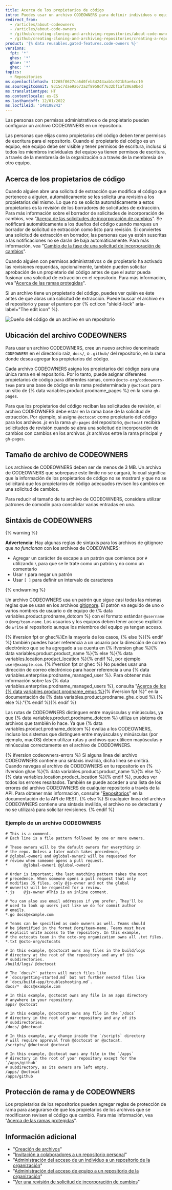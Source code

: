 ```yaml
---
title: Acerca de los propietarios de código
intro: Puedes usar un archivo CODEOWNERS para definir individuos o equipos que sean responsables del código en un repositorio.
redirect_from:
  - /articles/about-codeowners
  - /articles/about-code-owners
  - /github/creating-cloning-and-archiving-repositories/about-code-owners
  - /github/creating-cloning-and-archiving-repositories/creating-a-repository-on-github/about-code-owners
product: '{% data reusables.gated-features.code-owners %}'
versions:
  fpt: '*'
  ghes: '*'
  ghae: '*'
  ghec: '*'
topics:
  - Repositories
ms.openlocfilehash: 12265f0627ca6d0feb34244aab1c021b5ae6cc10
ms.sourcegitcommit: 9315c7dae9a673a2f8958df7632bf1af206a0bed
ms.translationtype: HT
ms.contentlocale: es-ES
ms.lasthandoff: 12/01/2022
ms.locfileid: '148188242'
---
```

Las personas con permisos administrativos o de propietario pueden configurar un archivo CODEOWNERS en un repositorio.

Las personas que elijas como propietarios del código deben tener permisos de escritura para el repositorio. Cuando el propietario del código es un equipo, ese equipo debe ser visible y tener permisos de escritura, incluso si todos los miembros individuales del equipo ya tienen permisos de escritura, a través de la membresía de la organización o a través de la membresía de otro equipo.

## Acerca de los propietarios de código

Cuando alguien abre una solicitud de extracción que modifica el código que pertenece a alguien, automáticamente se les solicita una revisión a los propietarios del mismo. Lo que no se solicita automáticamente a estos propietarios es la revisión de los borradores de solicitudes de extracción. Para más información sobre el borrador de solicitudes de incorporación de cambios, vea "[Acerca de las solicitudes de incorporación de cambios](/github/collaborating-with-issues-and-pull-requests/about-pull-requests#draft-pull-requests)". Se notificará automáticamente a los dueños del código cuando marques un borrador de solicitud de extracción como listo para revisión. Si conviertes una solicitud de extracción en borrador, las personas que ya estén suscritas a las notificaciones no se darán de baja automáticamente. Para más información, vea "[Cambio de la fase de una solicitud de incorporación de cambios](/github/collaborating-with-issues-and-pull-requests/changing-the-stage-of-a-pull-request)".

Cuando alguien con permisos administrativos o de propietario ha activado las revisiones requeridas, opcionalmente, también pueden solicitar aprobación de un propietario del código antes de que el autor pueda fusionar una solicitud de extracción en el repositorio. Para más información, vea "[Acerca de las ramas protegidas](/github/administering-a-repository/about-protected-branches#require-pull-request-reviews-before-merging)".

Si un archivo tiene un propietario del código, puedes ver quién es éste antes de que abras una solicitud de extracción. Puede buscar el archivo en el repositorio y pasar el puntero por {% octicon "shield-lock" aria-label="The edit icon" %}.

![Dueño del código de un archivo en un repositorio](/assets/images/help/repository/code-owner-for-a-file.png)

## Ubicación del archivo CODEOWNERS

Para usar un archivo CODEOWNERS, cree un nuevo archivo denominado `CODEOWNERS` en el directorio raíz, `docs/`, o `.github/` del repositorio, en la rama donde desea agregar los propietarios del código.

Cada archivo CODEOWNERS asigna los propietarios del código para una única rama en el repositorio. Por lo tanto, puede asignar diferentes propietarios de código para diferentes ramas, como `@octo-org/codeowners-team` para una base de código en la rama predeterminada y `@octocat` para un sitio de {% data variables.product.prodname_pages %} en la rama `gh-pages`.

Para que los propietarios del código reciban las solicitudes de revisión, el archivo CODEOWNERS debe estar en la rama base de la solicitud de extracción. Por ejemplo, si asigna `@octocat` como propietario del código para los archivos *.js* en la rama `gh-pages` del repositorio, `@octocat` recibirá solicitudes de revisión cuando se abra una solicitud de incorporación de cambios con cambios en los archivos *.js* archivos entre la rama principal y `gh-pages`.

## Tamaño de archivo de CODEOWNERS

Los archivos de CODEOWNERS deben ser de menos de 3 MB. Un archivo de CODEOWNERS que sobrepase este límite no se cargará, lo cual significa que la información de los propietarios de código no se mostrará y que no se solicitará que los propietarios de código adecuados revisen los cambios en una solicitud de cambios.

Para reducir el tamaño de tu archivo de CODEOWNERS, considera utilizar patrones de comodín para consolidar varias entradas en una.

## Sintáxis de CODEOWNERS

{% warning %}

**Advertencia:** Hay algunas reglas de sintaxis para los archivos de gitignore que *no funcionan* con los archivos de CODEOWNERS:
- Agregar un carácter de escape a un patrón que comience por `#` utilizando `\` para que se le trate como un patrón y no como un comentario
- Usar `!` para negar un patrón
- Usar `[ ]` para definir un intervalo de caracteres

{% endwarning %}

Un archivo CODEOWNERS usa un patrón que sigue casi todas las mismas reglas que se usan en los archivos [gitignore](https://git-scm.com/docs/gitignore#_pattern_format). El patrón va seguido de uno o varios nombres de usuario o de equipo de {% data variables.product.prodname_dotcom %} con el formato estándar `@username` o `@org/team-name`. Los usuarios y los equipos deben tener acceso explícito de `write` al repositorio aunque los miembros del equipo ya tengan acceso.

{% ifversion fpt or ghec%}En la mayoría de los casos, {% else %}{% endif %} también puedes hacer referencia a un usuario por la dirección de correo electrónico que se ha agregado a su cuenta en {% ifversion ghae %}{% data variables.product.product_name %}{% else %}{% data variables.location.product_location %}{% endif %}, por ejemplo `user@example.com`. {% ifversion fpt or ghec %} No puedes usar una dirección de correo electrónico para hacer referencia a una {% data variables.enterprise.prodname_managed_user %}. Para obtener más información sobre las {% data variables.enterprise.prodname_managed_users %}, consulta "[Acerca de los {% data variables.product.prodname_emus %}](/enterprise-cloud@latest/admin/identity-and-access-management/managing-iam-with-enterprise-managed-users/about-enterprise-managed-users){% ifversion fpt %}" en la documentación de {% data variables.product.prodname_ghe_cloud %}.{% else %}."{% endif %}{% endif %}

Las rutas de CODEOWNERS distinguen entre mayúsculas y minúsculas, ya que {% data variables.product.prodname_dotcom %} utiliza un sistema de archivos que también lo hace. Ya que {% data variables.product.prodname_dotcom %} evalúa a los CODEOWNERS, incluso los sistemas que distinguen entre mayúsculas y minúsculas (por ejemplo, macOS) deben utilizar rutas y archivos que utilicen mayúsculas y minúsculas correctamente en el archivo de CODEOWNERS.

{% ifversion codeowners-errors %} Si alguna línea del archivo CODEOWNERS contiene una sintaxis inválida, dicha línea se omitirá. Cuando navegas al archivo de CODEOWNERS en tu repositorio en {% ifversion ghae %}{% data variables.product.product_name %}{% else %}{% data variables.location.product_location %}{% endif %}, puedes ver todos los errores resaltados. También se puede acceder a una lista de los errores del archivo CODEOWNERS de cualquier repositorio a través de la API. Para obtener más información, consulte "[Repositorios](/rest/reference/repos#list-codeowners-errors)" en la documentación de la API de REST.
{% else %} Si cualquier línea del archivo CODEOWNERS contiene una sintaxis inválida, el archivo no se detectará y no se utilizará para solicitar revisiones.
{% endif %}

### Ejemplo de un archivo CODEOWNERS
```
# This is a comment.
# Each line is a file pattern followed by one or more owners.

# These owners will be the default owners for everything in
# the repo. Unless a later match takes precedence,
# @global-owner1 and @global-owner2 will be requested for
# review when someone opens a pull request.
*       @global-owner1 @global-owner2

# Order is important; the last matching pattern takes the most
# precedence. When someone opens a pull request that only
# modifies JS files, only @js-owner and not the global
# owner(s) will be requested for a review.
*.js    @js-owner #This is an inline comment.

# You can also use email addresses if you prefer. They'll be
# used to look up users just like we do for commit author
# emails.
*.go docs@example.com

# Teams can be specified as code owners as well. Teams should
# be identified in the format @org/team-name. Teams must have
# explicit write access to the repository. In this example,
# the octocats team in the octo-org organization owns all .txt files.
*.txt @octo-org/octocats

# In this example, @doctocat owns any files in the build/logs
# directory at the root of the repository and any of its
# subdirectories.
/build/logs/ @doctocat

# The `docs/*` pattern will match files like
# `docs/getting-started.md` but not further nested files like
# `docs/build-app/troubleshooting.md`.
docs/*  docs@example.com

# In this example, @octocat owns any file in an apps directory
# anywhere in your repository.
apps/ @octocat

# In this example, @doctocat owns any file in the `/docs`
# directory in the root of your repository and any of its
# subdirectories.
/docs/ @doctocat

# In this example, any change inside the `/scripts` directory
# will require approval from @doctocat or @octocat.
/scripts/ @doctocat @octocat

# In this example, @octocat owns any file in the `/apps`
# directory in the root of your repository except for the `/apps/github`
# subdirectory, as its owners are left empty.
/apps/ @octocat
/apps/github
```

## Protección de rama y de CODEOWNERS
Los propietarios de los repositorios pueden agregar reglas de protección de rama para asegurarse de que los propietarios de los archivos que se modificaron revisen el código que cambió. Para más información, vea "[Acerca de las ramas protegidas](/github/administering-a-repository/defining-the-mergeability-of-pull-requests/about-protected-branches)".

## Información adicional

- "[Creación de archivos](/articles/creating-new-files)"
- "[Invitación a colaboradores a un repositorio personal](/articles/inviting-collaborators-to-a-personal-repository)"
- "[Administración del acceso de un individuo a un repositorio de la organización](/articles/managing-an-individual-s-access-to-an-organization-repository)"
- "[Administración del acceso de equipo a un repositorio de la organización](/articles/managing-team-access-to-an-organization-repository)"
- "[Ver una revisión de solicitud de incorporación de cambios](/pull-requests/collaborating-with-pull-requests/reviewing-changes-in-pull-requests/viewing-a-pull-request-review)"
